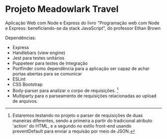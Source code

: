 # Projeto Meadowlark Travel

Aplicação Web com Node e Express do livro "Programação web com Node e Express: beneficiando-se da stack JavaScript", do professor Ethan Brown

Dependências:

- Express
- Handlebars (view engine)
- Jest para testes unitários
- Puppeteer para testes de Integração
- Portfinder como dependência para a aplicação ser capaz de achar portas abertas para se comunicar
- ESLint
- CSS Bootstrap
- Body-parser para analizar o corpo de requisições. [^1]
- Multiparty para o parseamento de requisições relacionadas ao upload de arquivos.


[^1]: Estaremos testando no projeto o parser de requisições de duas maneiras diferentes, sendo a primeira a partir do tradicional atributo 'action' do HTML, e a segundo no estilo front-end usando preventDefault para enviar a requisão por meio de JSON.

